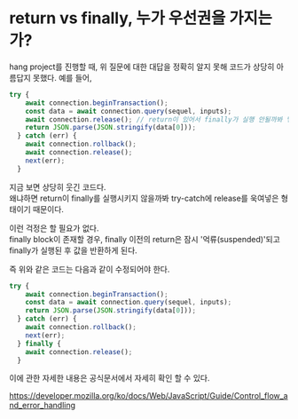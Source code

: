 # return vs finally, 누가 우선권을 가지는가?  
hang project를 진행할 때, 위 질문에 대한 대답을 정확히 알지 못해 코드가 상당히 아름답지 못했다. 예를 들어,  
```javascript
try {
    await connection.beginTransaction();
    const data = await connection.query(sequel, inputs);
    await connection.release(); // return이 있어서 finally가 실행 안될까봐 넣어 둠
    return JSON.parse(JSON.stringify(data[0]));
  } catch (err) {
    await connection.rollback();
    await connection.release();
    next(err);
  }
```

지금 보면 상당히 웃긴 코드다.  
왜냐하면 return이 finally를 실행시키지 않을까봐 try-catch에 release를 욱여넣은 형태이기 때문이다.  

이런 걱정은 할 필요가 없다.   
finally block이 존재할 경우, finally 이전의 return은 잠시 '억류(suspended)'되고 finally가 실행된 후 값을 반환하게 된다.   

즉 위와 같은 코드는 다음과 같이 수정되어야 한다.  
```javascript
try {
    await connection.beginTransaction();
    const data = await connection.query(sequel, inputs);
    return JSON.parse(JSON.stringify(data[0]));
  } catch (err) {
    await connection.rollback();
    next(err);
  } finally {
    await connection.release();
  }
```

이에 관한 자세한 내용은 공식문서에서 자세히 확인 할 수 있다.

https://developer.mozilla.org/ko/docs/Web/JavaScript/Guide/Control_flow_and_error_handling
